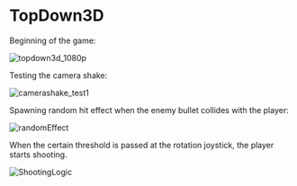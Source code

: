 # TopDown3D

Beginning of the game:

![topdown3d_1080p](https://github.com/omeralpcolak/TopDown3D/assets/112391850/26935cb8-bb62-4117-9c02-dff67886ce71)


Testing the camera shake: 


![camerashake_test1](https://github.com/omeralpcolak/TopDown3D/assets/112391850/62f32d73-dda9-430e-9b29-e1a91e1bb23c)


Spawning random hit effect when the enemy bullet collides with the player: 


![randomEffect](https://github.com/omeralpcolak/TopDown3D/assets/112391850/391c87a0-7614-46fd-afc0-631e1273909b)


When the certain threshold is passed at the rotation joystick, the player starts shooting.


![ShootingLogic](https://github.com/omeralpcolak/TopDown3D/assets/112391850/4128a1c8-b23f-4922-8a66-9a7719d24843)


